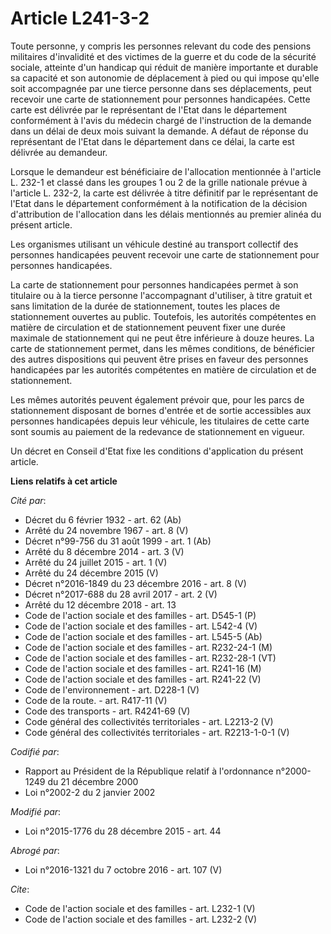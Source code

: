 # Article L241-3-2

Toute personne, y compris les personnes relevant du code des pensions militaires d'invalidité et des victimes de la guerre et
du code de la sécurité sociale, atteinte d'un handicap qui réduit de manière importante et durable sa capacité et son
autonomie de déplacement à pied ou qui impose qu'elle soit accompagnée par une tierce personne dans ses déplacements, peut
recevoir une carte de stationnement pour personnes handicapées. Cette carte est délivrée par le représentant de l'Etat dans
le département conformément à l'avis du médecin chargé de l'instruction de la demande dans un délai de deux mois suivant la
demande. A défaut de réponse du représentant de l'Etat dans le département dans ce délai, la carte est délivrée au
demandeur. 

Lorsque le demandeur est bénéficiaire de l'allocation mentionnée à l'article L. 232-1 et classé dans les groupes 1 ou 2 de la
grille nationale prévue à l'article L. 232-2, la carte est délivrée à titre définitif par le représentant de l'Etat dans le
département conformément à la notification de la décision d'attribution de l'allocation dans les délais mentionnés au premier
alinéa du présent article. 

Les organismes utilisant un véhicule destiné au transport collectif des personnes handicapées peuvent recevoir une carte de
stationnement pour personnes handicapées. 

La carte de stationnement pour personnes handicapées permet à son titulaire ou à la tierce personne l'accompagnant
d'utiliser, à titre gratuit et sans limitation de la durée de stationnement, toutes les places de stationnement ouvertes au
public. Toutefois, les autorités compétentes en matière de circulation et de stationnement peuvent fixer une durée maximale
de stationnement qui ne peut être inférieure à douze heures. La carte de stationnement permet, dans les mêmes conditions, de
bénéficier des autres dispositions qui peuvent être prises en faveur des personnes handicapées par les autorités compétentes
en matière de circulation et de stationnement. 

Les mêmes autorités peuvent également prévoir que, pour les parcs de stationnement disposant de bornes d'entrée et de sortie
accessibles aux personnes handicapées depuis leur véhicule, les titulaires de cette carte sont soumis au paiement de la
redevance de stationnement en vigueur. 

Un décret en Conseil d'Etat fixe les conditions d'application du présent article.

**Liens relatifs à cet article**

_Cité par_:

  - Décret du 6 février 1932 - art. 62 (Ab)
  - Arrêté du 24 novembre 1967 - art. 8 (V)
  - Décret n°99-756 du 31 août 1999 - art. 1 (Ab)
  - Arrêté du 8 décembre 2014 - art. 3 (V)
  - Arrêté du 24 juillet 2015 - art. 1 (V)
  - Arrêté du 24 décembre 2015 (V)
  - Décret n°2016-1849 du 23 décembre 2016 - art. 8 (V)
  - Décret n°2017-688 du 28 avril 2017 - art. 2 (V)
  - Arrêté du 12 décembre 2018 - art. 13
  - Code de l'action sociale et des familles - art. D545-1 (P)
  - Code de l'action sociale et des familles - art. L542-4 (V)
  - Code de l'action sociale et des familles - art. L545-5 (Ab)
  - Code de l'action sociale et des familles - art. R232-24-1 (M)
  - Code de l'action sociale et des familles - art. R232-28-1 (VT)
  - Code de l'action sociale et des familles - art. R241-16 (M)
  - Code de l'action sociale et des familles - art. R241-22 (V)
  - Code de l'environnement - art. D228-1 (V)
  - Code de la route. - art. R417-11 (V)
  - Code des transports - art. R4241-69 (V)
  - Code général des collectivités territoriales - art. L2213-2 (V)
  - Code général des collectivités territoriales - art. R2213-1-0-1 (V)

_Codifié par_:

  - Rapport au Président de la République relatif à l'ordonnance n°2000-1249 du 21 décembre 2000
  - Loi n°2002-2 du 2 janvier 2002

_Modifié par_:

  - Loi n°2015-1776 du 28 décembre 2015 - art. 44

_Abrogé par_:

  - Loi n°2016-1321 du 7 octobre 2016 - art. 107 (V)

_Cite_:

  - Code de l'action sociale et des familles - art. L232-1 (V)
  - Code de l'action sociale et des familles - art. L232-2 (V)
